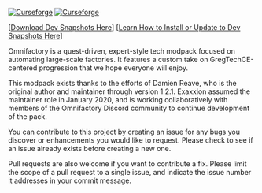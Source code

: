 [![Curseforge](http://cf.way2muchnoise.eu/full_313440_downloads.svg)](https://www.curseforge.com/minecraft/modpacks/omnifactory) [![Curseforge](http://cf.way2muchnoise.eu/versions/For%20MC_313440_all.svg)](https://www.curseforge.com/minecraft/modpacks/omnifactory)

\[[Download Dev Snapshots Here](https://nightly.link/OmnifactoryDevs/Omnifactory/workflows/nightly/dev)] \[[Learn How to Install or Update to Dev Snapshots Here](https://github.com/OmnifactoryDevs/OmnifactoryGuides/blob/latest/guides/PlayingOnDev.md)]

Omnifactory is a quest-driven, expert-style tech modpack focused on automating large-scale factories. It features a custom take on GregTechCE-centered progression that we hope everyone will enjoy.

This modpack exists thanks to the efforts of Damien Reave, who is the original author and maintainer through version 1.2.1. Exaxxion assumed the maintainer role in January 2020, and is working collaboratively with members of the Omnifactory Discord community to continue development of the pack.

You can contribute to this project by creating an issue for any bugs you discover or enhancements you would like to request. Please check to see if an issue already exists before creating a new one. 

Pull requests are also welcome if you want to contribute a fix. Please limit the scope of a pull request to a single issue, and indicate the issue number it addresses in your commit message.
